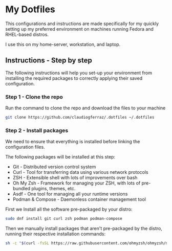 # My Dotfiles

This configurations and instructions are made specifically for my quickly setting up my preferred environment on machines running Fedora and RHEL-based distros. 

I use this on my home-server, workstation, and laptop.

## Instructions - Step by step

The following instructions will help you set-up your environment from installing the required packages to correctly applying their saved configuration.

### Step 1 - Clone the repo

Run the command to clone the repo and download the files to your machine

```bash
git clone https://github.com/claudiogferraz/.dotfiles ~/.dotfiles
```


### Step 2 - Install packages

We need to ensure that everything is installed before linking the configuration files.

The following packages will be installed at this step:

- Git - Distributed version control system
- Curl -  Tool for transferring data using various network protocols
- ZSH - Extensible shell with lots of improvements over bash
- Oh My Zsh - Framework for managing your ZSH, with lots of pre-bundled plugins, themes, etc.
- Asdf - One tool for managing all your runtime versions
- Podman & Compose - Daemonless container management tool

First we Install all the software pre-packaged by your distro:

```bash
sudo dnf install git curl zsh podman podman-compose 
```

Then we manually install packages that aren't pre-packaged by the distro, running their respective installation commands:

```bash
sh -c "$(curl -fsSL https://raw.githubusercontent.com/ohmyzsh/ohmyzsh/master/tools/install.sh)"
```

```bash

```
